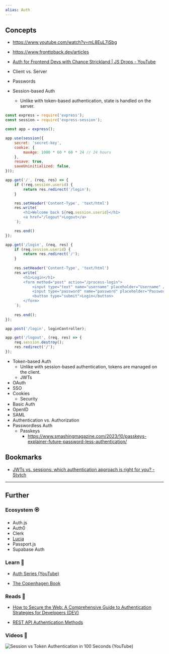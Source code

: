 ```yaml
---
alias: Auth
---
```


## Concepts

- https://www.youtube.com/watch?v=mL8EuL7jSbg
- https://www.fronttoback.dev/articles
- [Auth for Frontend Devs with Chance Strickland | JS Drops - YouTube](https://www.youtube.com/watch?v=6a8_9FdGYt4)

- Client vs. Server
- Passwords
- Session-based Auth
    - Unlike with token-based authentication, state is handled on the server.

```js
const express = require('express'); 
const session = require('express-session'); 

const app = express(); 

app.use(session({ 
    secret: 'secret-key',
    cookie: {
        maxAge: 1000 * 60 * 60 * 24 // 24 hours
    },
    resave: true,
    saveUninitialized: false,
}));

app.get('/', (req, res) => {
    if (!req.session.userid) {
        return res.redirect('/login');
    }

    res.setHeader('Content-Type', 'text/html')
    res.write(`
        <h1>Welcome back ${req.session.userid}</h1>
        <a href="/logout">Logout</a>
    `);

    res.end()
});

app.get('/login', (req, res) {
    if (req.session.userid) {
        return res.redirect('/');
    }
    
    res.setHeader('Content-Type', 'text/html')
    res.write(`
        <h1>Login</h1>
        <form method="post" action="/process-login">
            <input type="text" name="username" placeholder="Username" /> <br>
            <input type="password" name="password" placeholder="Password" /> <br>
            <button type="submit">Login</button>
        </form>
    `);
    
    res.end();
});

app.post('/login', loginController);

app.get('/logout', (req, res) => {
    req.session.destroy();
    res.redirect('/');
});
```

- Token-based Auth
    - Unlike with session-based authentication, tokens are managed on the client.
    - JWTs
- OAuth
- SSO
- Cookies
    - Security
- Basic Auth
- OpenID
- SAML
- Authentication vs. Authorization
- Passwordless Auth
    - Passkeys
        - https://www.smashingmagazine.com/2023/10/passkeys-explainer-future-password-less-authentication/

## Bookmarks

- [JWTs vs. sessions: which authentication approach is right for you? - Stytch](https://stytch.com/blog/jwts-vs-sessions-which-is-right-for-you/)

---

## Further
### Ecosystem 🏵

- Auth.js
- Auth0
- Clerk
- [Lucia](https://lucia-auth.com/)
- Passport.js
- Supabase Auth

### Learn 🧠

- [Auth Series (YouTube)](https://youtube.com/playlist?list=PLkZYeFmDuaN2pZOuMWjIfvZ6v2ZFp2jyK)

- [The Copenhagen Book](https://thecopenhagenbook.com/)

### Reads 📄

- [How to Secure the Web: A Comprehensive Guide to Authentication Strategies for Developers (DEV)](https://dev.to/ma7moud3bas/how-to-secure-the-web-a-comprehensive-guide-to-authentication-strategies-for-developers-48od)

- [REST API Authentication Methods](https://blog.bytebytego.com/i/140010110/rest-api-authentication-methods)

### Videos 🎥

![Session vs Token Authentication in 100 Seconds (YouTube)](https://www.youtube.com/watch?v=UBUNrFtufWo)